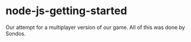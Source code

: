 # node-js-getting-started

Our attempt for a multiplayer version of our game.
All of this was done by Sondos.